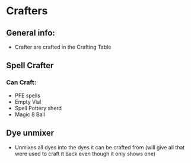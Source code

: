 # Crafters

## General info:

* Crafter are crafted in the Crafting Table

## Spell Crafter

### Can Craft:

* PFE spells
* Empty Vial
* Spell Pottery sherd
* Magic 8 Ball

## Dye unmixer

* Unmixes all dyes into the dyes it can be crafted from (will give all that were used to craft it back even though it only shows one)
